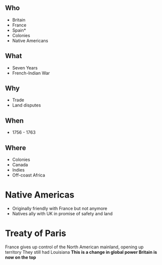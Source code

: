 ## Who
- Britain
- France
- Spain\*
- Colonies
- Native Americans

## What
- Seven Years
- French-Indian War

## Why
- Trade
- Land disputes

## When
- 1756 - 1763

## Where
- Colonies
- Canada
- Indies
- Off-coast Africa

# Native Americas
- Originally friendly with France but not anymore
- Natives ally with UK in promise of safety and land

# Treaty of Paris
France gives up control of the North American mainland, opening up territory
They still had Louisiana
**This is a change in global power
Britain is now on the top**


